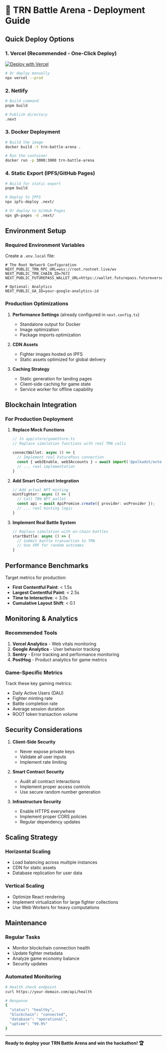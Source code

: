 # 🚀 TRN Battle Arena - Deployment Guide

## Quick Deploy Options

### 1. Vercel (Recommended - One-Click Deploy)

[![Deploy with Vercel](https://vercel.com/button)](https://vercel.com/new/git/external?repository-url=https://github.com/YOUR_USERNAME/trn-battle-arena)

```bash
# Or deploy manually
npx vercel --prod
```

### 2. Netlify

```bash
# Build command
pnpm build

# Publish directory
.next
```

### 3. Docker Deployment

```bash
# Build the image
docker build -t trn-battle-arena .

# Run the container
docker run -p 3000:3000 trn-battle-arena
```

### 4. Static Export (IPFS/GitHub Pages)

```bash
# Build for static export
pnpm build

# Deploy to IPFS
npx ipfs-deploy .next/

# Or deploy to GitHub Pages
npx gh-pages -d .next/
```

## Environment Setup

### Required Environment Variables

Create a `.env.local` file:

```env
# The Root Network Configuration
NEXT_PUBLIC_TRN_RPC_URL=wss://root.rootnet.live/ws
NEXT_PUBLIC_TRN_CHAIN_ID=7672
NEXT_PUBLIC_FUTUREPASS_WALLET_URL=https://wallet.futurepass.futureverse.app

# Optional: Analytics
NEXT_PUBLIC_GA_ID=your-google-analytics-id
```

### Production Optimizations

1. **Performance Settings** (already configured in `next.config.ts`)
   - Standalone output for Docker
   - Image optimization
   - Package imports optimization

2. **CDN Assets**
   - Fighter images hosted on IPFS
   - Static assets optimized for global delivery

3. **Caching Strategy**
   - Static generation for landing pages
   - Client-side caching for game state
   - Service worker for offline capability

## Blockchain Integration

### For Production Deployment

1. **Replace Mock Functions**
   ```typescript
   // In app/store/gameStore.ts
   // Replace simulation functions with real TRN calls
   
   connectWallet: async () => {
     // Implement real FuturePass connection
     const { web3Enable, web3Accounts } = await import('@polkadot/extension-dapp');
     // ... real implementation
   }
   ```

2. **Add Smart Contract Integration**
   ```typescript
   // Add actual NFT minting
   mintFighter: async () => {
     // Call TRN NFT pallet
     const api = await ApiPromise.create({ provider: wsProvider });
     // ... real minting logic
   }
   ```

3. **Implement Real Battle System**
   ```typescript
   // Replace simulation with on-chain battles
   startBattle: async () => {
     // Submit battle transaction to TRN
     // Use VRF for random outcomes
   }
   ```

## Performance Benchmarks

Target metrics for production:
- **First Contentful Paint**: < 1.5s
- **Largest Contentful Paint**: < 2.5s
- **Time to Interactive**: < 3.0s
- **Cumulative Layout Shift**: < 0.1

## Monitoring & Analytics

### Recommended Tools

1. **Vercel Analytics** - Web vitals monitoring
2. **Google Analytics** - User behavior tracking
3. **Sentry** - Error tracking and performance monitoring
4. **PostHog** - Product analytics for game metrics

### Game-Specific Metrics

Track these key gaming metrics:
- Daily Active Users (DAU)
- Fighter minting rate
- Battle completion rate
- Average session duration
- ROOT token transaction volume

## Security Considerations

1. **Client-Side Security**
   - Never expose private keys
   - Validate all user inputs
   - Implement rate limiting

2. **Smart Contract Security**
   - Audit all contract interactions
   - Implement proper access controls
   - Use secure random number generation

3. **Infrastructure Security**
   - Enable HTTPS everywhere
   - Implement proper CORS policies
   - Regular dependency updates

## Scaling Strategy

### Horizontal Scaling
- Load balancing across multiple instances
- CDN for static assets
- Database replication for user data

### Vertical Scaling
- Optimize React rendering
- Implement virtualization for large fighter collections
- Use Web Workers for heavy computations

## Maintenance

### Regular Tasks
- Monitor blockchain connection health
- Update fighter metadata
- Analyze game economy balance
- Security updates

### Automated Monitoring
```bash
# Health check endpoint
curl https://your-domain.com/api/health

# Response
{
  "status": "healthy",
  "blockchain": "connected",
  "database": "operational",
  "uptime": "99.9%"
}
```

---

**Ready to deploy your TRN Battle Arena and win the hackathon! 🏆** 